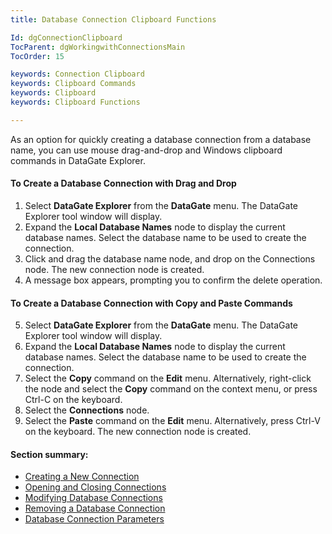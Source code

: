 ```yaml
---
title: Database Connection Clipboard Functions

Id: dgConnectionClipboard
TocParent: dgWorkingwithConnectionsMain
TocOrder: 15

keywords: Connection Clipboard
keywords: Clipboard Commands
keywords: Clipboard
keywords: Clipboard Functions

---
```


As an option for quickly creating a database connection from a database name, you can use mouse drag-and-drop and Windows clipboard commands in DataGate Explorer.

#### To Create a Database Connection with Drag and Drop

1. Select **DataGate Explorer**  from the **DataGate**  menu. The DataGate Explorer tool
				window will display.
2. Expand the **Local Database Names** node to display 
			the current database names. Select the database name to be used 
			to create the connection.
3. Click and drag the database name node, and drop on the 
			 Connections node. The new connection node is created.
4. A message box appears, prompting you to confirm the delete operation.

#### To Create a Database Connection with Copy and Paste Commands

5. Select **DataGate Explorer**  from the **DataGate**  menu. The DataGate Explorer tool
				window will display.
6. Expand the **Local Database Names** node to display 
			the current database names. Select the database name to be used 
			to create the connection.
7. Select the **Copy**  command on the **Edit**  menu. Alternatively, 
			 right-click the node and select the **Copy**  command on the context 
			 menu, or press Ctrl-C on the keyboard.
8. Select the **Connections**  node.
9. Select the **Paste**  command on the **Edit**  menu. Alternatively, press Ctrl-V on the
				keyboard. The new connection node is created.

#### Section summary:

- [Creating a New Connection](dgCreatingNewConnection.html)
- [Opening and Closing Connections](dgOpeningandClosingConnections.html)
- [Modifying Database Connections](dgModifyingaConnection.html)
- [Removing a Database Connection](dgRemovingaConnection.html)
- [Database Connection Parameters](dgDatabaseConnectionParameters.html)

